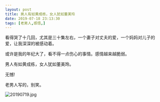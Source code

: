 ```yaml
---
layout: post
title: 男人有如黄成栋，女人犹如董美玲
date: 2019-07-18 23:13:30
tags: [老男人,感悟,]
---
```


看得哭了十几回，尤其是三十集左右，一个妻子对丈夫的爱，一个妈妈对儿子的爱，让我深深的被感动着。

或许是我的年纪大了，看不得一点伤心的事情。感情越来越脆弱。

男人有如黄成栋，女人犹如董美玲。

无憾!

老男人写的，别笑。

![20190719.jpg](https://i.loli.net/2019/07/18/5d308ce95393666363.jpg)
